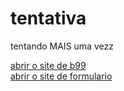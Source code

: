 # tentativa
 tentando MAIS uma vezz

 <a href='https://amoriams.github.io/tentativa/siteb99/index.html' target="_blank">abrir o site de b99</a> <br>
 <a href='https://amoriams.github.io/tentativa/minhas-tentativas/by-mori/001/search-me.html' target="_blank">abrir o site de formulario</a>
 
